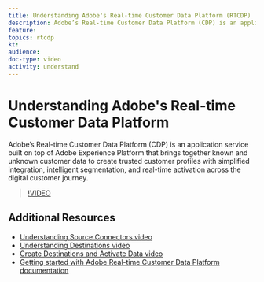 ```yaml
---
title: Understanding Adobe's Real-time Customer Data Platform (RTCDP)
description: Adobe’s Real-time Customer Data Platform (CDP) is an application service built on top of Adobe Experience Platform that brings together known and unknown customer data to create trusted customer profiles with simplified integration, intelligent segmentation, and real-time activation across the digital customer journey.
feature: 
topics: rtcdp
kt: 
audience: 
doc-type: video
activity: understand
---
```


# Understanding Adobe's Real-time Customer Data Platform

Adobe’s Real-time Customer Data Platform (CDP) is an application service built on top of Adobe Experience Platform that brings together known and unknown customer data to create trusted customer profiles with simplified integration, intelligent segmentation, and real-time activation across the digital customer journey.

>[!VIDEO](https://video.tv.adobe.com/v/29705?quality=12&enable10seconds=on&speedcontrol=on)

## Additional Resources

* [Understanding Source Connectors video](../data-ingestion/understanding-source-connectors.md)
* [Understanding Destinations video](understanding-destinations.md)
* [Create Destinations and Activate Data video](create-destinations-and-activate-data.md)
* [Getting started with Adobe Real-time Customer Data Platform documentation](https://docs.adobe.com/content/help/en/experience-platform/rtcdp/intro/get-started.html)

